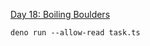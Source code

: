 [Day 18: Boiling Boulders](https://adventofcode.com/2022/day/18 "Day 18: Boiling Boulders")

```shell
deno run --allow-read task.ts
```
